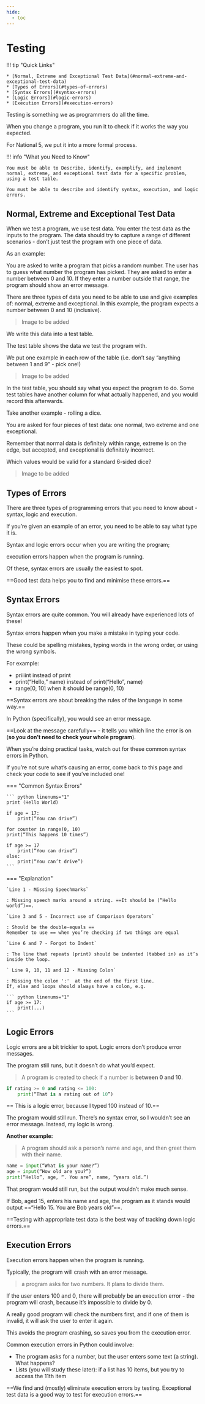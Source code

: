 ```yaml
---
hide:
  - toc
---
```


# Testing

!!! tip "Quick Links"

    * [Normal, Extreme and Exceptional Test Data](#normal-extreme-and-exceptional-test-data)
    * [Types of Errors](#types-of-errors)
    * [Syntax Errors](#syntax-errors)
    * [Logic Errors](#logic-errors)
    * [Execution Errors](#execution-errors)

Testing is something we as programmers do all the time. 

When you change a program, you run it to check if it works the way you expected. 

For National 5, we put it into a more formal process.

!!! info "What you Need to Know"

    You must be able to Describe, identify, exemplify, and implement normal, extreme, and exceptional test data for a specific problem, using a test table.

    You must be able to describe and identify syntax, execution, and logic errors.

## Normal, Extreme and Exceptional Test Data

When we test a program, we use test data. You enter the test data as the inputs to the program. The data should try to capture a range of different scenarios - don’t just test the program with one piece of data.

As an example:

You are asked to write a program that picks a random number. The user has to guess what number the program has picked. They are asked to enter a number between 0 and 10. If they enter a number outside that range, the program should show an error message.

There are three types of data you need to be able to use and give examples of: normal, extreme and exceptional. In this example, the program expects a number between 0 and 10 (inclusive).

> Image to be added

We write this data into a test table. 

The test table shows the data we test the program with. 

We put one example in each row of the table (i.e. don’t say “anything between 1 and 9” - pick one!)

> Image to be added

In the test table, you should say what you expect the program to do. Some test tables have another column for what actually happened, and you would record this afterwards.

Take another example - rolling a dice. 

You are asked for four pieces of test data: one normal, two extreme and one exceptional. 

Remember that normal data is definitely within range, extreme is on the edge, but accepted, and exceptional is definitely incorrect. 

Which values would be valid for a standard 6-sided dice?

> Image to be added

## Types of Errors

There are three types of programming errors that you need to know about - syntax, logic and execution.

If you’re given an example of an error, you need to be able to say what type it is.

Syntax and logic errors occur when you are writing the program; 

execution errors happen when the program is running. 

Of these, syntax errors are usually the easiest to spot.

==Good test data helps you to find and minimise these errors.==

## Syntax Errors

Syntax errors are quite common. You will already have experienced lots of these!

Syntax errors happen when you make a mistake in typing your code. 

These could be spelling mistakes, typing words in the wrong order, or using the wrong symbols.

For example:

* priiiint instead of print
* print(“Hello,” name) instead of print(“Hello”, name)
* range[0, 10] when it should be range(0, 10)

==Syntax errors are about breaking the rules of the language in some way.==

In Python (specifically), you would see an error message. 

==Look at the message carefully== - it tells you which line the error is on (**so you don’t need to check your whole program**).

When you’re doing practical tasks, watch out for these common syntax errors in Python. 

If you’re not sure what’s causing an error, come back to this page and check your code to see if you’ve included one!

=== "Common Syntax Errors"

    ``` python linenums="1"      
    print (Hello World) 
      
    if age = 17: 
        print(“You can drive”)
      
    for counter in range(0, 10)
    print(“This happens 10 times”)       
      
    if age >= 17
        print(“You can drive”)
    else:
        print(“You can’t drive”)        
    ```

=== "Explanation"

    `Line 1 - Missing Speechmarks`

    : Missing speech marks around a string. ==It should be (“Hello world”)==.    

    `Line 3 and 5 - Incorrect use of Comparison Operators`
    
    : Should be the double-equals ==
    Remember to use == when you’re checking if two things are equal

    `Line 6 and 7 - Forgot to Indent`    
    
    : The line that repeats (print) should be indented (tabbed in) as it’s inside the loop.

    ` Line 9, 10, 11 and 12 - Missing Colon`
    
    : Missing the colon ':'  at the end of the first line. 
    If, else and loops should always have a colon, e.g.

    ``` python linenums="1"
    if age >= 17:
        print(...)  
    ```    

## Logic Errors

Logic errors are a bit  trickier to spot. Logic errors don’t produce error messages. 

The program still runs, but it doesn’t do what you’d expect.

> A program is created to check if a number is **between 0 and 10**.

``` python linenums="1"
if rating >= 0 and rating <= 100:
    print(“That is a rating out of 10”)   
```
    
== This is a logic error, because I typed 100 instead of 10.==

The program would still run. There’s no syntax error, so I wouldn’t see an error message. Instead, my logic is wrong.

**Another example:**

> A program should ask a person’s name and age, and then greet them with their name.

``` python linenums="1"
name = input(“What is your name?”)
age = input(“How old are you?”)
print(“Hello”, age, “. You are”, name, “years old.”)
```
That program would still run, but the output wouldn’t make much sense. 

If Bob, aged 15, enters his name and age, the program as it stands would output ==“Hello 15. You are Bob years old”==.

==Testing with appropriate test data is the best way of tracking down logic errors.==

## Execution Errors

Execution errors happen when the program is running. 

Typically, the program will crash with an error message.

> a program asks for two numbers. It plans to divide them.

If the user enters 100 and 0, there will probably be an execution error - the program will crash, because it’s impossible to divide by 0. 

A really good program will check the numbers first, and if one of them is invalid, it will ask the user to enter it again. 

This avoids the program crashing, so saves you from the execution error.

Common execution errors in Python could involve:

* The program asks for a number, but the user enters some text (a string). What happens?
* Lists (you will study these later): if a list has 10 items, but you try to access the 11th item

==We find and (mostly) eliminate execution errors by testing. Exceptional test data is a good way to test for execution errors.==

